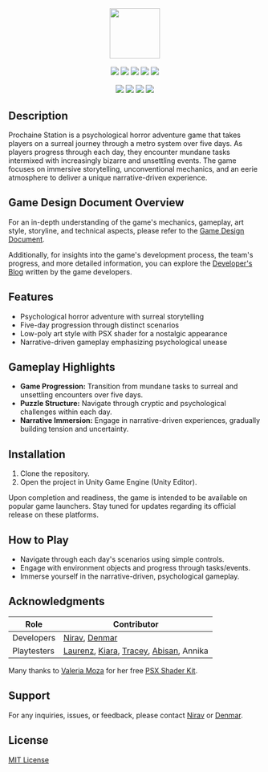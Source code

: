 #
<p align="center">
<br>
  <img src="https://i.imgur.com/BMe4BvT.png" height="100" width="auto"/>
  <br>
  <br>
  <img src="https://img.shields.io/badge/License-MIT-purple.svg" />
  <img src="https://img.shields.io/github/downloads/StoryTime-Productions/ProchaineStation/total" />
  <img src="https://img.shields.io/github/v/tag/StoryTime-Productions/ProchaineStation.svg?sort=semver" />
  <img src="https://img.shields.io/github/issues-raw/StoryTime-Productions/ProchaineStation.svg?maxAge=25000" />
  <img src="https://img.shields.io/github/issues-pr/StoryTime-Productions/ProchaineStation.svg?style=flat" />
  <br>
  <br>
  <img src="https://img.shields.io/badge/unity-%23000000.svg?style=for-the-badge&logo=unity&logoColor=white" />
  <img src="https://img.shields.io/badge/c%23-%23239120.svg?style=for-the-badge&logo=csharp&logoColor=white" />
  <img src="https://img.shields.io/badge/Windows-0078D6?style=for-the-badge&logo=windows&logoColor=white" />
  <img src="https://img.shields.io/badge/Visual%20Studio%20Code-0078d7.svg?style=for-the-badge&logo=visual-studio-code&logoColor=white" />
</p>

## Description

Prochaine Station is a psychological horror adventure game that takes players on a surreal journey through a metro system over five days. As players progress through each day, they encounter mundane tasks intermixed with increasingly bizarre and unsettling events. The game focuses on immersive storytelling, unconventional mechanics, and an eerie atmosphere to deliver a unique narrative-driven experience.

## Game Design Document Overview

For an in-depth understanding of the game's mechanics, gameplay, art style, storyline, and technical aspects, please refer to the [Game Design Document](https://docs.google.com/document/d/1C7i1SUJIUcmExZouE3yaT0GeMvFvgSWsXZ3QPbsfMKo/edit?usp=sharing).

Additionally, for insights into the game's development process, the team's progress, and more detailed information, you can explore the [Developer's Blog](https://github.com/StoryTime-Productions/ProchaineStation/wiki) written by the game developers.

## Features

- Psychological horror adventure with surreal storytelling
- Five-day progression through distinct scenarios
- Low-poly art style with PSX shader for a nostalgic appearance
- Narrative-driven gameplay emphasizing psychological unease

## Gameplay Highlights

- **Game Progression:** Transition from mundane tasks to surreal and unsettling encounters over five days.
- **Puzzle Structure:** Navigate through cryptic and psychological challenges within each day.
- **Narrative Immersion:** Engage in narrative-driven experiences, gradually building tension and uncertainty.

## Installation

1. Clone the repository.
2. Open the project in Unity Game Engine (Unity Editor).

Upon completion and readiness, the game is intended to be available on popular game launchers. Stay tuned for updates regarding its official release on these platforms.


## How to Play

- Navigate through each day's scenarios using simple controls.
- Engage with environment objects and progress through tasks/events.
- Immerse yourself in the narrative-driven, psychological gameplay.

## Acknowledgments

| Role               | Contributor      |
|--------------------|------------------|
| Developers         | [Nirav](https://github.com/Niravanaa), [Denmar](https://github.com/getll)    |
| Playtesters        | [Laurenz](https://github.com/GolimarGit), [Kiara](https://github.com/Kiararara), [Tracey](https://github.com/TraceyV), [Abisan](https://github.com/Abisan-AP), Annika |

Many thanks to [Valeria Moza](https://github.com/valerie-palerie) for her free [PSX Shader Kit](https://assetstore.unity.com/packages/vfx/shaders/psx-shader-kit-183591).

## Support

For any inquiries, issues, or feedback, please contact [Nirav](https://github.com/Niravanaa) or [Denmar](https://github.com/getll).

## License

[MIT License](https://opensource.org/licenses/MIT)
